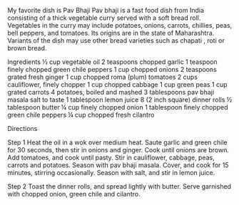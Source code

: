 My favorite dish is Pav Bhaji
 Pav bhaji is a fast food dish from India consisting of a thick vegetable curry served with a soft bread roll.
 Vegetables in the curry may include potatoes, onions, carrots, chillies, peas, bell peppers, and tomatoes. Its origins are in the state of Maharashtra.
  Variants of the dish may use other bread varieties such as chapati , roti or brown bread.
  
  Ingredients
  ½ cup vegetable oil
2 teaspoons chopped garlic
1 teaspoon finely chopped green chile peppers
1 cup chopped onions
2 teaspoons grated fresh ginger
1 cup chopped roma (plum) tomatoes
2 cups cauliflower, finely chopper
1 cup chopped cabbage
1 cup green peas
1 cup grated carrots
4 potatoes, boiled and mashed
3 tablespoons pav bhaji masala
salt to taste
1 tablespoon lemon juice
8 (2 inch square) dinner rolls
½ tablespoon butter
¼ cup finely chopped onion
1 tablespoon finely chopped green chile peppers
¼ cup chopped fresh cilantro

Directions

Step 1
Heat the oil in a wok over medium heat. Saute garlic and green chile for 30 seconds, then stir in onions and ginger. Cook until onions are brown. Add tomatoes, and cook until pasty. Stir in cauliflower, cabbage, peas, carrots and potatoes. Season with pav bhaji masala. Cover, and cook for 15 minutes, stirring occasionally. Season with salt, and stir in lemon juice.

Step 2
Toast the dinner rolls, and spread lightly with butter. Serve garnished with chopped onion, green chile and cilantro.
